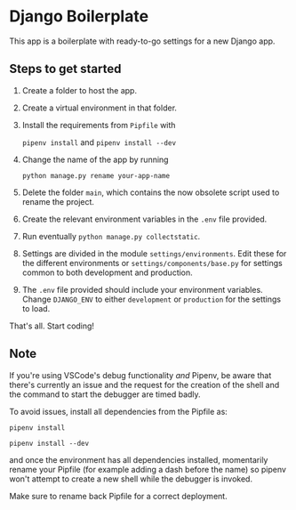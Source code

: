
# Django Boilerplate

This app is a boilerplate with ready-to-go settings for a new Django app.

## Steps to get started

1. Create a folder to host the app.

2. Create a virtual environment in that folder.

3. Install the requirements from `Pipfile` with

    `pipenv install` and `pipenv install --dev`

4. Change the name of the app by running

    `python manage.py rename your-app-name`

5. Delete the folder `main`, which contains the now obsolete script used to rename the project.

6. Create the relevant environment variables in the `.env` file provided.

7. Run eventually `python manage.py collectstatic`.

8. Settings are divided in the module `settings/environments`. Edit these for the different environments or `settings/components/base.py` for settings common to both development and production.

9. The `.env` file provided should include your environment variables. Change `DJANGO_ENV` to either `development` or `production` for the settings to load.

That's all. Start coding!

## **Note**

If you're using VSCode's debug functionality *and* Pipenv, be aware that there's currently an issue and the request for the creation of the shell and the command to start the debugger are timed badly.

To avoid issues, install all dependencies from the Pipfile as:

`pipenv install`

`pipenv install --dev`

and once the environment has all dependencies installed, momentarily rename your Pipfile (for example adding a dash before the name) so pipenv won't attempt to create a new shell while the debugger is invoked.

Make sure to rename back Pipfile for a correct deployment.
